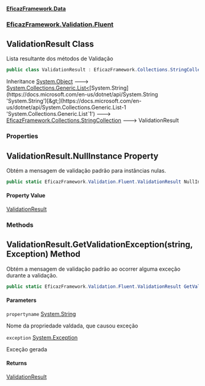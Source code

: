 #### [EficazFramework.Data](EficazFrameworkData.md 'EficazFramework Data')
### [EficazFramework.Validation.Fluent](EficazFrameworkData.md#EficazFramework.Validation.Fluent 'EficazFramework.Validation.Fluent')

## ValidationResult Class

Lista resultante dos métodos de Validação

```csharp
public class ValidationResult : EficazFramework.Collections.StringCollection
```

Inheritance [System.Object](https://docs.microsoft.com/en-us/dotnet/api/System.Object 'System.Object') &#129106; [System.Collections.Generic.List&lt;](https://docs.microsoft.com/en-us/dotnet/api/System.Collections.Generic.List-1 'System.Collections.Generic.List`1')[System.String](https://docs.microsoft.com/en-us/dotnet/api/System.String 'System.String')[&gt;](https://docs.microsoft.com/en-us/dotnet/api/System.Collections.Generic.List-1 'System.Collections.Generic.List`1') &#129106; [EficazFramework.Collections.StringCollection](https://docs.microsoft.com/en-us/dotnet/api/EficazFramework.Collections.StringCollection 'EficazFramework.Collections.StringCollection') &#129106; ValidationResult
### Properties

<a name='EficazFramework.Validation.Fluent.ValidationResult.NullInstance'></a>

## ValidationResult.NullInstance Property

Obtém a mensagem de validação padrão para instâncias nulas.

```csharp
public static EficazFramework.Validation.Fluent.ValidationResult NullInstance { get; }
```

#### Property Value
[ValidationResult](EficazFramework.Validation.Fluent/ValidationResult.md 'EficazFramework.Validation.Fluent.ValidationResult')
### Methods

<a name='EficazFramework.Validation.Fluent.ValidationResult.GetValidationException(string,System.Exception)'></a>

## ValidationResult.GetValidationException(string, Exception) Method

Obtém a mensagem de validação padrão ao ocorrer alguma exceção durante a validação.

```csharp
public static EficazFramework.Validation.Fluent.ValidationResult GetValidationException(string propertyname, System.Exception exception);
```
#### Parameters

<a name='EficazFramework.Validation.Fluent.ValidationResult.GetValidationException(string,System.Exception).propertyname'></a>

`propertyname` [System.String](https://docs.microsoft.com/en-us/dotnet/api/System.String 'System.String')

Nome da propriedade valdada, que causou exceção

<a name='EficazFramework.Validation.Fluent.ValidationResult.GetValidationException(string,System.Exception).exception'></a>

`exception` [System.Exception](https://docs.microsoft.com/en-us/dotnet/api/System.Exception 'System.Exception')

Exceção gerada

#### Returns
[ValidationResult](EficazFramework.Validation.Fluent/ValidationResult.md 'EficazFramework.Validation.Fluent.ValidationResult')